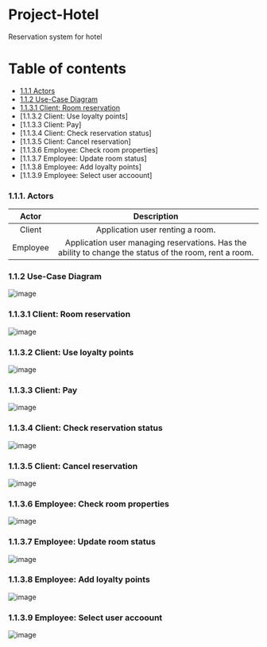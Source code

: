 # Project-Hotel
Reservation system for hotel

# Table of contents
+ [1.1.1 Actors](https://github.com/werkovas/Project-Hotel/blob/main/README.md#111-actors)
+ [1.1.2 Use-Case Diagram](https://github.com/werkovas/Project-Hotel/blob/main/README.md#112-use-case-diagram) 
+ [1.1.3.1 Client: Room reservation](https://github.com/werkovas/Project-Hotel/blob/main/README.md#1131-client-room-reservation)  
+ [1.1.3.2 Client: Use loyalty points]  
+ [1.1.3.3 Client: Pay]  
+ [1.1.3.4 Client: Check reservation status]  
+ [1.1.3.5 Client: Cancel reservation]  
+ [1.1.3.6 Employee: Check room properties]  
+ [1.1.3.7 Employee: Update room status]  
+ [1.1.3.8 Employee: Add loyalty points]  
+ [1.1.3.9 Employee: Select user accoount]  


### 1.1.1. Actors  
| Actor | Description |
| :---:   | :---: |
| Client | Application user renting a room.|
| Employee | Application user managing reservations. Has the ability to change the status of the room, rent a room.|

### 1.1.2 Use-Case Diagram  
![image](https://github.com/werkovas/Project-Hotel/assets/90156886/381574e8-23c2-4e2e-9276-c45a098c3b86)

### 1.1.3.1 Client: Room reservation  
![image](https://github.com/werkovas/Project-Hotel/assets/90156886/c809b344-89e1-479b-980b-be5eee0d9f83)

### 1.1.3.2 Client: Use loyalty points  
![image](https://github.com/werkovas/Project-Hotel/assets/90156886/95122607-74a3-4bb6-8041-b8839928e01e)

### 1.1.3.3 Client: Pay
![image](https://github.com/werkovas/Project-Hotel/assets/90156886/6e4d2b60-9b23-4b8e-950f-c9ae8324952c)

### 1.1.3.4 Client: Check reservation status  
![image](https://github.com/werkovas/Project-Hotel/assets/90156886/409d4773-8fea-4494-993e-ab43f5609534)

### 1.1.3.5 Client: Cancel reservation  
![image](https://github.com/werkovas/Project-Hotel/assets/90156886/7950e966-6e0a-4be9-b005-a04e0971db04)

### 1.1.3.6 Employee: Check room properties  
![image](https://github.com/werkovas/Project-Hotel/assets/90156886/0a2b2f5f-505c-4e52-9ab6-ff4459612753)

### 1.1.3.7 Employee: Update room status  
![image](https://github.com/werkovas/Project-Hotel/assets/90156886/a69a625a-2ba2-4773-a7a9-93d1fd949651)

### 1.1.3.8 Employee: Add loyalty points  
![image](https://github.com/werkovas/Project-Hotel/assets/90156886/1f8fd343-3e50-43c3-a3e9-66922eb7e9b9)

### 1.1.3.9 Employee: Select user accoount  
![image](https://github.com/werkovas/Project-Hotel/assets/90156886/8ddbbbb8-aab9-4e77-a282-1154010ea886)
